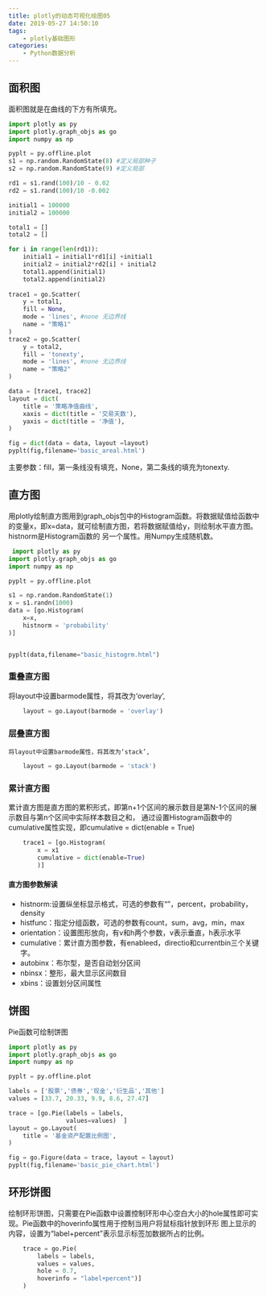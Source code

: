 ```yaml
---
title: plotly的动态可视化绘图05
date: 2019-05-27 14:50:10
tags: 
    - plotly基础图形
categories: 
    - Python数据分析
---
```


## 面积图
  面积图就是在曲线的下方有所填充。
  
```python
import plotly as py
import plotly.graph_objs as go
import numpy as np

pyplt = py.offline.plot
s1 = np.random.RandomState(8) #定义局部种子
s2 = np.random.RandomState(9) #定义局部

rd1 = s1.rand(100)/10 - 0.02
rd2 = s1.rand(100)/10 -0.002

initial1 = 100000
initial2 = 100000

total1 = []
total2 = []

for i in range(len(rd1)):
    initial1 = initial1*rd1[i] +initial1
    initial2 = initial2*rd2[i] + initial2
    total1.append(initial1)
    total2.append(initial2)
    
trace1 = go.Scatter(
    y = total1,
    fill = None,
    mode = 'lines', #none 无边界线
    name = "策略1"
)
trace2 = go.Scatter(
    y = total2,
    fill = 'tonexty',
    mode = 'lines', #none 无边界线
    name = "策略2"
)

data = [trace1, trace2]
layout = dict(
    title = '策略净值曲线',
    xaxis = dict(title = '交易天数'),
    yaxis = dict(title = '净值'),
)

fig = dict(data = data, layout =layout)
pyplt(fig,filename='basic_areal.html')

```
主要参数：fill，第一条线没有填充，None，第二条线的填充为tonexty.

## 直方图
  用plotly绘制直方图用到graph_objs包中的Histogram函数。将数据赋值给函数中的变量x，即x=data，就可绘制直方图，若将数据赋值给y，则绘制水平直方图。histnorm是Histogram函数的
另一个属性。用Numpy生成随机数。
```python 
 import plotly as py
import plotly.graph_objs as go
import numpy as np

pyplt = py.offline.plot

s1 = np.random.RandomState(1)
x = s1.randn(1000)
data = [go.Histogram(
    x=x,
    histnorm = 'probability'
)]


pyplt(data,filename="basic_histogrm.html")

```
### 重叠直方图
  将layout中设置barmode属性，将其改为‘overlay’,
```python
    layout = go.Layout(barmode = 'overlay')
```

### 层叠直方图
    将layout中设置barmode属性，将其改为‘stack’,
```python
    layout = go.Layout(barmode = 'stack')
```
### 累计直方图
  累计直方图是直方图的累积形式，即第n+1个区间的展示数目是第N-1个区间的展示数目与第n个区间中实际样本数目之和，
通过设置Histogram函数中的cumulative属性实现，即cumulative = dict(enable = True)
```python
    trace1 = [go.Histogram(
        x = x1
        cumulative = dict(enable=True)
        )]
```
#### 直方图参数解读
- histnorm:设置纵坐标显示格式，可选的参数有“”，percent，probability，density
- histfunc：指定分组函数，可选的参数有count，sum，avg，min，max
- orientation：设置图形放向，有v和h两个参数，v表示垂直，h表示水平
- cumulative：累计直方图参数，有enableed，directio和currentbin三个关键字。
- autobinx：布尔型，是否自动划分区间
- nbinsx：整形，最大显示区间数目
- xbins：设置划分区间属性

## 饼图
  Pie函数可绘制饼图
```python
import plotly as py
import plotly.graph_objs as go
import numpy as np

pyplt = py.offline.plot

labels = ['股票','债券','现金','衍生品','其他']
values = [33.7, 20.33, 9.9, 8.6, 27.47]

trace = [go.Pie(labels = labels,
                values=values)  ]
layout = go.Layout(
    title = '基金资产配置比例图',
)

fig = go.Figure(data = trace, layout = layout)
pyplt(fig,filename='basic_pie_chart.html')

```
## 环形饼图
  绘制环形饼图，只需要在Pie函数中设置控制环形中心空白大小的hole属性即可实现。Pie函数中的hoverinfo属性用于控制当用户将鼠标指针放到环形
图上显示的内容，设置为“label+percent”表示显示标签加数据所占的比例。
```python
    trace = go.Pie(
        labels = labels,
        values = values,
        hole = 0.7,
        hoverinfo = "label+percent")]
    )
```




